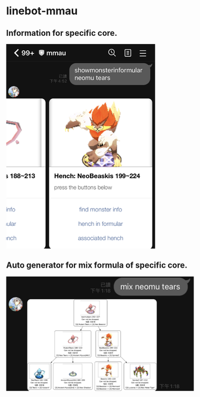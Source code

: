 # linebot-mmau

## Information for specific core.
<img src="./Demo/mmInfo.jpeg" width="400"/>

## Auto generator for mix formula of specific core.
<img src="./Demo/mmFig.jpeg" width="600"/>
